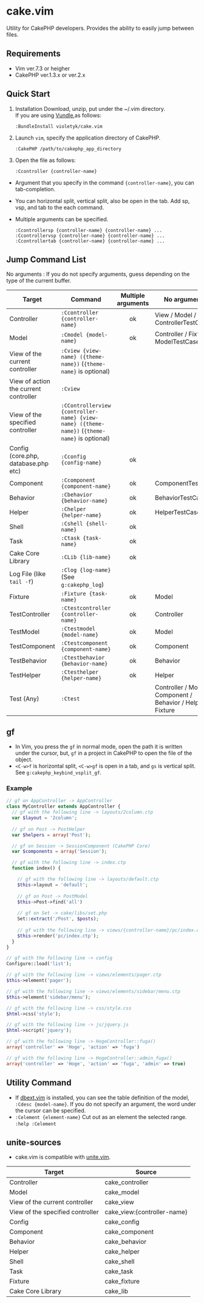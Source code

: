 # cake.vim
Utility for CakePHP developers. Provides the ability to easily jump between files.

## Requirements
- Vim ver.7.3 or heigher
- CakePHP ver.1.3.x or ver.2.x

## Quick Start
1. Installation
Download, unzip, put under the ~/.vim directory.  
If you are using [Vundle](http://github.com/gmarik/vundle),as follows:

     ```vim
     :BundleInstall violetyk/cake.vim
     ```
2. Launch `vim`, specify the application directory of CakePHP.

     ```vim
     :CakePHP /path/to/cakephp_app_directory
     ```

3. Open the file as follows:

     ```vim
     :Ccontroller {controller-name}
     ```

- Argument that you specify in the command `{controller-name}`, you can tab-completion.
- You can horizontal split, vertical split, also be open in the tab. Add sp, vsp, and tab to the each command.
- Multiple arguments can be specified.

     ```vim
     :Ccontrollersp {controller-name} {controller-name} ...
     :Ccontrollervsp {controller-name} {controller-name} ...
     :Ccontrollertab {controller-name} {controller-name} ...
     ```

## Jump Command List
No arguments : If you do not specify arguments, guess depending on the type of the current buffer.

| Target | Command | Multiple arguments | No arguments |
| --- | --- | :---: | --- |
| Controller|`:Ccontroller {controller-name}`| ok | View / Model / ControllerTestCase |
| Model|`:Cmodel {model-name}`| ok | Controller / Fixture / ModelTestCase |
| View of the current controller|`:Cview {view-name} ({theme-name})`  (`{theme-name}` is optional)| ||
| View of action the current controller|`:Cview`|  ||
| View of the specified controller|`:CControllerview {controller-name} {view-name} ({theme-name})`  (`{theme-name}` is optional)||
| Config (core.php, database.php etc)|`:Cconfig {config-name}` | ok | |
| Component |`:Ccomponent {component-name}` | ok | ComponentTestCase |
| Behavior |`:Cbehavior {behavior-name}` | ok | BehaviorTestCase |
| Helper |`:Chelper {helper-name}` | ok | HelperTestCase |
| Shell |`:Cshell {shell-name}` | ok ||
| Task |`:Ctask {task-name}` | ok ||
| Cake Core Library |`:CLib {lib-name}` | ok ||
| Log File (like `tail -f`)|`:Clog {log-name}`  (See `g:cakephp_log`)|||
| Fixture |`:Fixture {task-name}` | ok | Model|
| TestController |`:Ctestcontroller {controller-name}`| ok | Controller |
| TestModel |`:Ctestmodel {model-name}`| ok | Model |
| TestComponent |`:Ctestcomponent {component-name}`| ok | Component |
| TestBehavior |`:Ctestbehavior {behavior-name}`| ok | Behavior |
| TestHelper |`:Ctesthelper {helper-name}`| ok | Helper |
| Test (Any) |`:Ctest`|  | Controller / Model / Component / Behavior / Helper / Fixture |

## gf
- In Vim, you press the `gf` in normal mode, open the path it is written under the cursor, but, `gf` in a project in CakePHP to open the file of the object.
- `<C-w>f` is horizontal split, `<C-w>gf` is open in a tab, and `gs` is vertical split. See `g:cakephp_keybind_vsplit_gf`.

### Example

```php
// gf on AppController -> AppController
class MyController extends AppController {
  // gf with the following line -> layouts/2column.ctp
  var $layout = '2column';
  
  // gf on Post -> PostHelper
  var $helpers = array('Post');

  // gf on Session -> SessionComponent (CakePHP Core)
  var $components = array('Session');

  // gf with the following line -> index.ctp
  function index() {

    // gf with the following line -> layouts/default.ctp
    $this->layout = 'default';
    
    // gf on Post -> PostModel
    $this->Post->find('all')
    
    // gf on Set -> cake/libs/set.php
    Set::extract('/Post', $posts);
    
    // gf with the following line -> views/{controller-name}/pc/index.ctp
    $this->render('pc/index.ctp');
  }
}

// gf with the following line -> config
Configure::load('list');

// gf with the following line -> views/elements/pager.ctp
$this->element('pager');

// gf with the following line -> views/elements/sidebar/menu.ctp
$this->element('sidebar/menu');

// gf with the following line -> css/style.css
$html->css('style');

// gf with the following line -> js/jquery.js
$html->script('jquery');

// gf with the following line -> HogeController::fuga()
array('controller' => 'Hoge', 'action' => 'fuga')

// gf with the following line -> HogeController::admin_fuga()
array('controller' => 'Hoge', 'action' => 'fuga', 'admin' => true)

```

## Utility Command
- If [dbext.vim](http://www.vim.org/scripts/script.php?script_id=356) is installed, you can see the table definition of the model, `:Cdesc {model-name}`. If you do not specify an argument, the word under the cursor can be specified.
- `:Celement {element-name}` Cut out as an element the selected range. `:help :Celement`

## unite-sources
- cake.vim is compatible with [unite.vim](https://github.com/Shougo/unite.vim).

| Target | Source |
| --- | --- |
|Controller|cake_controller|
|Model|cake_model
|View of the current controller|cake_view|
|View of the specified controller|cake_view:{controller-name}|
|Config|cake_config|
|Component|cake_component|
|Behavior|cake_behavior|
|Helper|cake_helper|
|Shell|cake_shell|
|Task|cake_task|
|Fixture|cake_fixture|
|Cake Core Library |cake_lib|
